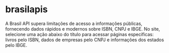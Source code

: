 # brasilapis
A Brasil API supera limitações de acesso a informações públicas, fornecendo dados rápidos e modernos sobre ISBN, CNPJ e IBGE. No site, selecione uma ação abaixo do título para acessar páginas específicas: livros pelo ISBN, dados de empresas pelo CNPJ e informações dos estados pelo IBGE.
